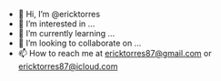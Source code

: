 - 👋 Hi, I’m @ericktorres
- 👀 I’m interested in ...
- 🌱 I’m currently learning ...
- 💞️ I’m looking to collaborate on ...
- 📫 How to reach me at ericktorres87@gmail.com or ericktorres87@icloud.com

<!---
ericktorres/ericktorres is a ✨ special ✨ repository because its `README.md` (this file) appears on your GitHub profile.
You can click the Preview link to take a look at your changes.
--->

